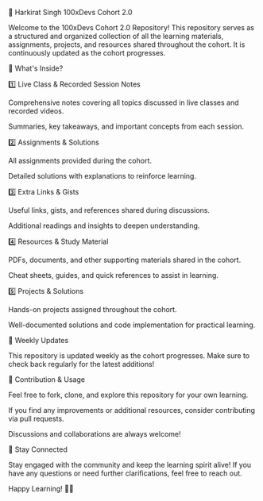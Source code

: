 🚀 Harkirat Singh 100xDevs Cohort 2.0

Welcome to the 100xDevs Cohort 2.0 Repository! This repository serves as a structured and organized collection of all the learning materials, assignments, projects, and resources shared throughout the cohort. It is continuously updated as the cohort progresses.

📌 What's Inside?

1️⃣ Live Class & Recorded Session Notes

Comprehensive notes covering all topics discussed in live classes and recorded videos.

Summaries, key takeaways, and important concepts from each session.

2️⃣ Assignments & Solutions

All assignments provided during the cohort.

Detailed solutions with explanations to reinforce learning.

3️⃣ Extra Links & Gists

Useful links, gists, and references shared during discussions.

Additional readings and insights to deepen understanding.

4️⃣ Resources & Study Material

PDFs, documents, and other supporting materials shared in the cohort.

Cheat sheets, guides, and quick references to assist in learning.

5️⃣ Projects & Solutions

Hands-on projects assigned throughout the cohort.

Well-documented solutions and code implementation for practical learning.

📅 Weekly Updates

This repository is updated weekly as the cohort progresses. Make sure to check back regularly for the latest additions!

🤝 Contribution & Usage

Feel free to fork, clone, and explore this repository for your own learning.

If you find any improvements or additional resources, consider contributing via pull requests.

Discussions and collaborations are always welcome!

🔗 Stay Connected

Stay engaged with the community and keep the learning spirit alive! If you have any questions or need further clarifications, feel free to reach out.

Happy Learning! 🚀🔥

